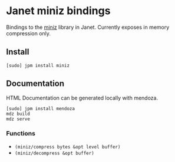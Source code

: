 # Janet miniz bindings

Bindings to the [miniz](https://github.com/richgel999/miniz) library in Janet. Currently
exposes in memory compression only.

## Install

    [sudo] jpm install miniz

## Documentation

HTML Documentation can be generated locally with mendoza.

```
[sudo] jpm install mendoza
mdz build
mdz serve
```

### Functions

- `(miniz/compress bytes &opt level buffer)`
- `(miniz/decompress &opt buffer)`
